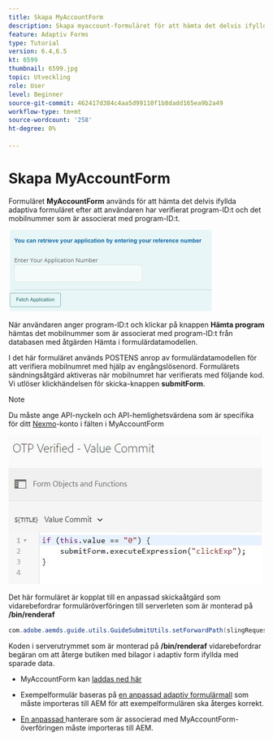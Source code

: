 ```yaml
---
title: Skapa MyAccountForm
description: Skapa myaccount-formuläret för att hämta det delvis ifyllda formuläret vid lyckad verifiering av program-ID och telefonnummer.
feature: Adaptiv Forms
type: Tutorial
version: 6.4,6.5
kt: 6599
thumbnail: 6599.jpg
topic: Utveckling
role: User
level: Beginner
source-git-commit: 462417d384c4aa5d99110f1b8dadd165ea9b2a49
workflow-type: tm+mt
source-wordcount: '258'
ht-degree: 0%

---
```




# Skapa MyAccountForm

Formuläret **MyAccountForm** används för att hämta det delvis ifyllda adaptiva formuläret efter att användaren har verifierat program-ID:t och det mobilnummer som är associerat med program-ID:t.

![mitt kontoformulär](assets/6599.JPG)

När användaren anger program-ID:t och klickar på knappen **Hämta program** hämtas det mobilnummer som är associerat med program-ID:t från databasen med åtgärden Hämta i formulärdatamodellen.

I det här formuläret används POSTENS anrop av formulärdatamodellen för att verifiera mobilnumret med hjälp av engångslösenord. Formulärets sändningsåtgärd aktiveras när mobilnumret har verifierats med följande kod. Vi utlöser klickhändelsen för skicka-knappen **submitForm**.

>[!NOTE]
> Du måste ange API-nyckeln och API-hemlighetsvärdena som är specifika för ditt [Nexmo](https://dashboard.nexmo.com/)-konto i fälten i MyAccountForm

![trigger-submit](assets/trigger-submit.JPG)



Det här formuläret är kopplat till en anpassad skickaåtgärd som vidarebefordrar formuläröverföringen till serverleten som är monterad på **/bin/renderaf**

```java
com.adobe.aemds.guide.utils.GuideSubmitUtils.setForwardPath(slingRequest,"/bin/renderaf",null,null);
```

Koden i serverutrymmet som är monterad på **/bin/renderaf** vidarebefordrar begäran om att återge butiken med bilagor i adaptiv form ifyllda med sparade data.


* MyAccountForm kan [laddas ned här](assets/my-account-form.zip)

* Exempelformulär baseras på [en anpassad adaptiv formulärmall](assets/custom-template-with-page-component.zip) som måste importeras till AEM för att exempelformulären ska återges korrekt.

* [En anpassad ](assets/custom-submit-my-account-form.zip) hanterare som är associerad med MyAccountForm-överföringen måste importeras till AEM.
